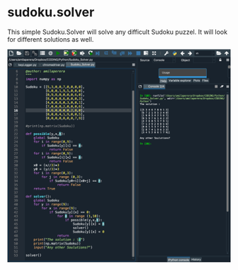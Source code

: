 # sudoku.solver
This simple Sudoku.Solver will solve any difficult Sudoku puzzel. It will look for different solutions as well.


![alternativetext](Screen_Shot.png)
